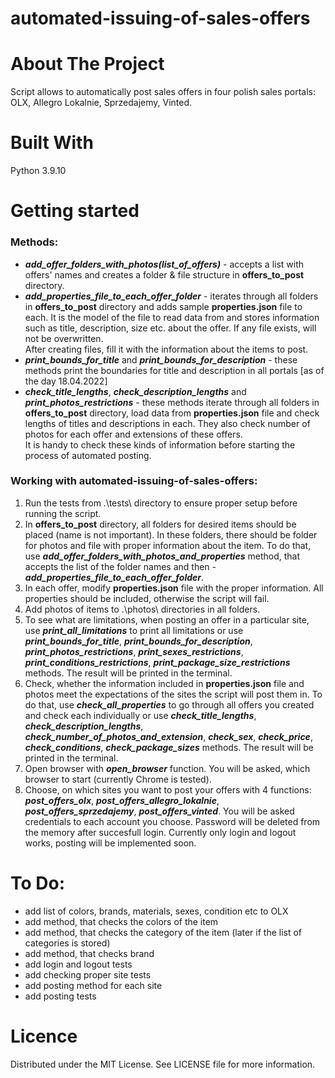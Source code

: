 # automated-issuing-of-sales-offers

# About The Project
Script allows to automatically post sales offers in four polish sales portals: OLX, Allegro Lokalnie, Sprzedajemy, Vinted.

# Built With
Python 3.9.10

# Getting started
### Methods:
- ***add_offer_folders_with_photos(list_of_offers)*** - accepts a list with offers' names and creates a folder & file structure in **offers_to_post** directory. 
- ***add_properties_file_to_each_offer_folder*** - iterates through all folders in **offers_to_post** directory and adds sample **properties.json** file to each. It is the model of the file to read data from and stores information such as title, description, size etc. about the offer. If any file exists, will not be overwritten.  
After creating files, fill it with the information about the items to post.
- ***print_bounds_for_title*** and ***print_bounds_for_description*** - these methods print the boundaries for title and description in all portals [as of the day 18.04.2022]
- ***check_title_lengths***, ***check_description_lengths*** and ***print_photos_restrictions*** - these methods iterate through all folders in **offers_to_post** directory, load data from **properties.json** file and check lengths of titles and descriptions in each. They also check number of photos for each offer and extensions of these offers.  
It is handy to check these kinds of information before starting the process of automated posting.

### Working with automated-issuing-of-sales-offers:
1. Run the tests from .\tests\ directory to ensure proper setup before running the script.
2. In **offers_to_post** directory, all folders for desired items should be placed (name is not important). In these folders, there should be folder for photos and file with proper information about the item. To do that, use ***add_offer_folders_with_photos_and_properties*** method, that accepts the list of the folder names and then - ***add_properties_file_to_each_offer_folder***.
3. In each offer, modify **properties.json** file with the proper information. All properties should be included, otherwise the script will fail.
4. Add photos of items to .\photos\ directories in all folders.
5. To see what are limitations, when posting an offer in a particular site, use ***print_all_limitations*** to print all limitations or use ***print_bounds_for_title***, ***print_bounds_for_description***, ***print_photos_restrictions***, ***print_sexes_restrictions***, ***print_conditions_restrictions***, ***print_package_size_restrictions*** methods. The result will be printed in the terminal.
6. Check, whether the information included in **properties.json** file and photos meet the expectations of the sites the script will post them in. To do that, use ***check_all_properties*** to go through all offers you created and check each individually or use ***check_title_lengths***, ***check_description_lengths***, ***check_number_of_photos_and_extension***, ***check_sex***, ***check_price***, ***check_conditions***, ***check_package_sizes*** methods. The result will be printed in the terminal.
7. Open browser with ***open_browser*** function. You will be asked, which browser to start (currently Chrome is tested).
8. Choose, on which sites you want to post your offers with 4 functions: ***post_offers_olx***, ***post_offers_allegro_lokalnie***, ***post_offers_sprzedajemy***, ***post_offers_vinted***. You will be asked credentials to each account you choose. Password will be deleted from the memory after succesfull login. Currently only login and logout works, posting will be implemented soon.

# To Do:
- add list of colors, brands, materials, sexes, condition etc to OLX
- add method, that checks the colors of the item
- add method, that checks the category of the item (later if the list of categories is stored)
- add method, that checks brand
- add login and logout tests
- add checking proper site tests
- add posting method for each site
- add posting tests

# Licence
Distributed under the MIT License. See LICENSE file for more information.
